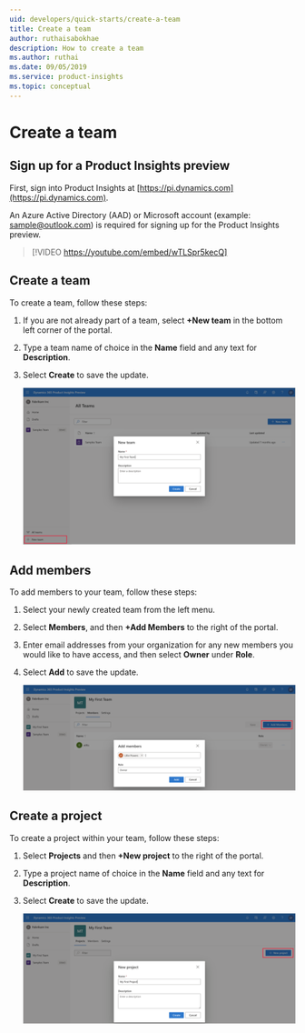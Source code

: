 ```yaml
---
uid: developers/quick-starts/create-a-team
title: Create a team
author: ruthaisabokhae
description: How to create a team
ms.author: ruthai
ms.date: 09/05/2019
ms.service: product-insights
ms.topic: conceptual
---
```


# Create a team 

## Sign up for a Product Insights preview

First, sign into Product Insights at [https://pi.dynamics.com](https://pi.dynamics.com).  

An Azure Active Directory (AAD) or Microsoft account (example: sample@outlook.com) is required for signing up for the Product Insights preview.   

>[!VIDEO https://youtube.com/embed/wTLSpr5kecQ] 

## Create a team<br>
To create a team, follow these steps:
1. If you are not already part of a team, select **+New team** in the bottom left corner of the portal.
1. Type a team name of choice in the **Name** field and any text for **Description**. 
1. Select **Create** to save the update.

	![Create a new team](New_Team.png "Create a new team")
  
## Add members<br>
To add members to your team, follow these steps:
1. Select your newly created team **<insert team name>** from the left menu.  
1. Select **Members**, and then **+Add Members** to the right of the portal.
1. Enter email addresses from your organization for any new members you would like to have access, and then select **Owner** under **Role**. 
1. Select **Add** to save the update.

	![Add new members](Add_Member.png "Add new members")

## Create a project<br>
To create a project within your team, follow these steps:
1. Select **Projects** and then **+New project** to the right of the portal. 
1. Type a project name of choice in the **Name** field and any text for **Description**.  
1. Select **Create** to save the update.

	![Add new project](New_Project.png "Add project")
  

